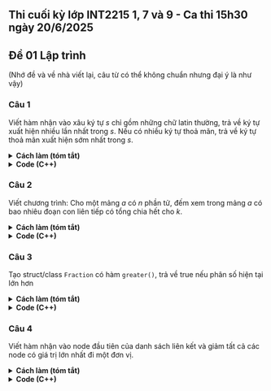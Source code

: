 ## Thi cuối kỳ lớp INT2215 1, 7 và 9 - Ca thi 15h30 ngày 20/6/2025
## Đề 01 Lập trình

(Nhớ đề và về nhà viết lại, câu từ có thể không chuẩn nhưng đại ý là như vậy)

### Câu 1
Viết hàm nhận vào xâu ký tự $s$ chỉ gồm những chữ latin thường, trả về ký tự xuất hiện nhiều lần nhất trong $s$. Nếu có nhiều ký tự thoả mãn, trả về ký tự thoả mãn xuất hiện sớm nhất trong $s$.

<details><summary><strong>Cách làm (tóm tắt)</strong></summary>

Dùng một mảng/vector `cnt` có 26 phần tử (vì có 26 ký tự a-z), `cnt[i]` lưu số lần xuất hiện của ký tự `'a' + i` trong `s`. Lưu lại số lần xuất hiện nhiều nhất của một ký tự bằng biến `mx`.
Sau đó duyệt lại từ đầu đến cuối, nếu số lần xuất hiện của ký tự đang xét là nhiều nhất thì trả về ký tự đó. Điều này cũng đảm bảo nếu có nhiều ký tự xuất hiện nhiều nhất thì ký tự trả về là ký tự xuất hiện sớm nhất.
</details>

<details><summary><strong>Code (C++)</strong></summary>

```cpp
char mostFrequentChar(string s) {
  vector<int> cnt(26, 0);
  int mx = 0;
  for (char c : s) {
    mx = max(mx, ++cnt[c - 'a']);
  }
  for (char c : s) {
    if (cnt[c - 'a'] == mx) {
      return c;
    }
  }
  return '!';  // khong bao gio chay duoc vao day
}
```
</details>

### Câu 2
Viết chương trình: Cho một mảng $a$ có $n$ phần tử, đếm xem trong mảng $a$ có bao nhiêu đoạn con liên tiếp có tổng chia hết cho $k$.

<details><summary><strong>Cách làm (tóm tắt)</strong></summary>

Cần biết đến kỹ thuật mảng cộng dồn (prefix sum). `pref[0] = 0`, `pref[i]` lưu tổng của `a[0]` đến `a[i - 1]`, lấy phần dư khi chia cho `k`.

Suy ra, tổng của `a[l]` đến `a[r]` là `pref[r] - pref[l-1]`. Để tổng này chia hết cho k tức `pref[r] - pref[l-1] = 0`, tương đương `pref[r] = pref[l]`.

Bài toán trở thành: đếm số cặp phần tử bằng nhau trong `pref`.

Ta sử dụng mảng/vector `cnt` có `k` phần tử (vì các phần tử trong `pref` chỉ có thể nhận giá trị từ `0` đến `k-1`). `cnt[i]` lưu lại số lần xuất hiện của `i` trong `pref`. Với mỗi `i`, ta có `cnt[i] * (cnt[i] - 1) / 2` cách chọn ra một cặp.
</details>

<details><summary><strong>Code (C++)</strong></summary>

```cpp
#include <iostream>
#include <vector>
using namespace std;

int main() {
  int n, k;
  cin >> n >> k;
  vector<int> pref(n+1, 0);
  for (int i = 0; i < n; ++i) {
    cin >> pref[i];
    pref[i] = (pref[i] + pref[i-1]) % k;
  }
  vector<int> cnt(k, 0);
  for (int x : pref) {
    ++cnt[x];
  }
  int ans = 0;
  for (int x : cnt) {
    ans += x * (x - 1);
  }
  cout << ans / 2;
}
```
</details>

### Câu 3
Tạo struct/class `Fraction` có hàm `greater()`, trả về true nếu phân số hiện tại lớn hơn

<details><summary><strong>Cách làm (tóm tắt)</strong></summary>

Để so sánh phân số `F = a/b` với phân số `G = c/d`, ta lấy `F-G = H = (a*d - b*c) / (c*d)`, nếu `H` dương tức là `F > G`. Một phân số là dương khi tử nhân mẫu là dương.
</details>

<details><summary><strong>Code (C++)</strong></summary>

```cpp
#define ll long long

struct Fraction {
  ll x, y;
  Fraction() {}
  Fraction(ll _x, ll _y) {
    x = _x;
    y = _y;
  }
  bool greater(Fraction other) {
    ll a = x * other.y - y * other.x;
    ll b = y * other.y;
    return a * b > 0;
  }
};
```
</details>

### Câu 4
Viết hàm nhận vào node đầu tiên của danh sách liên kết và giảm tất cả các node có giá trị lớn nhất đi một đơn vị.

<details><summary><strong>Cách làm (tóm tắt)</strong></summary>

Chạy hai vòng lặp. Vòng lặp đầu tiên để tìm ra giá trị lớn nhất của linked list này. Vòng lặp thứ hai để so sánh tất cả các node của linked list đó với giá trị tìm được ở vòng lặp thứ nhất, nếu bằng thì giảm đi 1 đơn vị. 
</details>

<details><summary><strong>Code (C++)</strong></summary>

```cpp
struct Element {
  int data;
  Element *next;
};

void decreaseMax(Element *head) {
  int mx = -2e9;
  for (Element *p = head; p; p = p->next) {
    mx = max(mx, p->data);
  }
  for (Element *p = head; p; p = p->next) {
    if (p->data == mx) {
      --(p->data);
    }
  }
}
```
</details>
